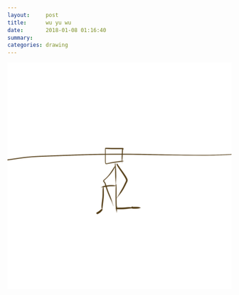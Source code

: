 ```yaml
---
layout:     post
title:      wu yu wu
date:       2018-01-08 01:16:40
summary:    
categories: drawing
---
```

![wu yu wu](/images/diary/wu-yu-wu.png "wuwuerbuwuyuwu, abracadabra.")
